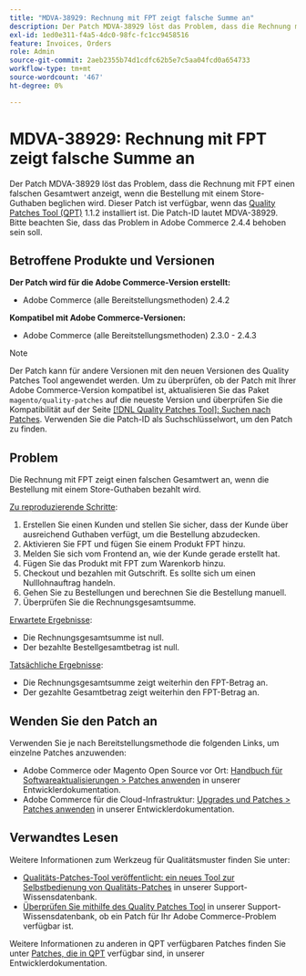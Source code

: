 ```yaml
---
title: "MDVA-38929: Rechnung mit FPT zeigt falsche Summe an"
description: Der Patch MDVA-38929 löst das Problem, dass die Rechnung mit FPT einen falschen Gesamtwert anzeigt, wenn die Bestellung mit einem Store-Guthaben beglichen wird. Dieser Patch ist verfügbar, wenn das [Quality Patches Tool (QPT)](/help/announcements/adobe-commerce-announcements/magento-quality-patches-released-new-tool-to-self-serve-quality-patches.md) 1.1.2 installiert ist. Die Patch-ID lautet MDVA-38929. Bitte beachten Sie, dass das Problem in Adobe Commerce 2.4.4 behoben sein soll.
exl-id: 1ed0e311-f4a5-4dc0-98fc-fc1cc9458516
feature: Invoices, Orders
role: Admin
source-git-commit: 2aeb2355b74d1cdfc62b5e7c5aa04fcd0a654733
workflow-type: tm+mt
source-wordcount: '467'
ht-degree: 0%

---
```


# MDVA-38929: Rechnung mit FPT zeigt falsche Summe an

Der Patch MDVA-38929 löst das Problem, dass die Rechnung mit FPT einen falschen Gesamtwert anzeigt, wenn die Bestellung mit einem Store-Guthaben beglichen wird. Dieser Patch ist verfügbar, wenn das [Quality Patches Tool (QPT)](/help/announcements/adobe-commerce-announcements/magento-quality-patches-released-new-tool-to-self-serve-quality-patches.md) 1.1.2 installiert ist. Die Patch-ID lautet MDVA-38929. Bitte beachten Sie, dass das Problem in Adobe Commerce 2.4.4 behoben sein soll.

## Betroffene Produkte und Versionen

**Der Patch wird für die Adobe Commerce-Version erstellt:**

* Adobe Commerce (alle Bereitstellungsmethoden) 2.4.2

**Kompatibel mit Adobe Commerce-Versionen:**

* Adobe Commerce (alle Bereitstellungsmethoden) 2.3.0 - 2.4.3

>[!NOTE]
>
>Der Patch kann für andere Versionen mit den neuen Versionen des Quality Patches Tool angewendet werden. Um zu überprüfen, ob der Patch mit Ihrer Adobe Commerce-Version kompatibel ist, aktualisieren Sie das Paket `magento/quality-patches` auf die neueste Version und überprüfen Sie die Kompatibilität auf der Seite [[!DNL Quality Patches Tool]: Suchen nach Patches](https://experienceleague.adobe.com/tools/commerce-quality-patches/index.html). Verwenden Sie die Patch-ID als Suchschlüsselwort, um den Patch zu finden.

## Problem

Die Rechnung mit FPT zeigt einen falschen Gesamtwert an, wenn die Bestellung mit einem Store-Guthaben bezahlt wird.

<u>Zu reproduzierende Schritte</u>:

1. Erstellen Sie einen Kunden und stellen Sie sicher, dass der Kunde über ausreichend Guthaben verfügt, um die Bestellung abzudecken.
1. Aktivieren Sie FPT und fügen Sie einem Produkt FPT hinzu.
1. Melden Sie sich vom Frontend an, wie der Kunde gerade erstellt hat.
1. Fügen Sie das Produkt mit FPT zum Warenkorb hinzu.
1. Checkout und bezahlen mit Gutschrift. Es sollte sich um einen Nulllohnauftrag handeln.
1. Gehen Sie zu Bestellungen und berechnen Sie die Bestellung manuell.
1. Überprüfen Sie die Rechnungsgesamtsumme.

<u>Erwartete Ergebnisse</u>:

* Die Rechnungsgesamtsumme ist null.
* Der bezahlte Bestellgesamtbetrag ist null.

<u>Tatsächliche Ergebnisse</u>:

* Die Rechnungsgesamtsumme zeigt weiterhin den FPT-Betrag an.
* Der gezahlte Gesamtbetrag zeigt weiterhin den FPT-Betrag an.

## Wenden Sie den Patch an

Verwenden Sie je nach Bereitstellungsmethode die folgenden Links, um einzelne Patches anzuwenden:

* Adobe Commerce oder Magento Open Source vor Ort: [Handbuch für Softwareaktualisierungen > Patches anwenden](https://experienceleague.adobe.com/en/docs/commerce-operations/tools/quality-patches-tool/usage) in unserer Entwicklerdokumentation.
* Adobe Commerce für die Cloud-Infrastruktur: [Upgrades und Patches > Patches anwenden](https://experienceleague.adobe.com/en/docs/commerce-cloud-service/user-guide/develop/upgrade/apply-patches) in unserer Entwicklerdokumentation.

## Verwandtes Lesen

Weitere Informationen zum Werkzeug für Qualitätsmuster finden Sie unter:

* [Qualitäts-Patches-Tool veröffentlicht: ein neues Tool zur Selbstbedienung von Qualitäts-Patches](/help/announcements/adobe-commerce-announcements/magento-quality-patches-released-new-tool-to-self-serve-quality-patches.md) in unserer Support-Wissensdatenbank.
* [Überprüfen Sie mithilfe des Quality Patches Tool](/help/support-tools/patches-available-in-qpt-tool/check-patch-for-magento-issue-with-magento-quality-patches.md) in unserer Support-Wissensdatenbank, ob ein Patch für Ihr Adobe Commerce-Problem verfügbar ist.

Weitere Informationen zu anderen in QPT verfügbaren Patches finden Sie unter [Patches, die in QPT](https://experienceleague.adobe.com/tools/commerce-quality-patches/index.html) verfügbar sind, in unserer Entwicklerdokumentation.
